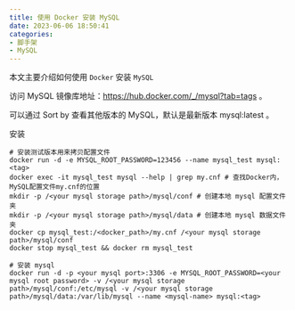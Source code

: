 ```yaml
---
title: 使用 Docker 安装 MySQL 
date: 2023-06-06 18:50:41
categories: 
- 脚手架
- MySQL
---
```


本文主要介绍如何使用 `Docker` 安装 `MySQL`

访问 MySQL 镜像库地址：https://hub.docker.com/_/mysql?tab=tags 。

可以通过 Sort by 查看其他版本的 MySQL，默认是最新版本 mysql:latest 。

安装
   ``` shell
   # 安装测试版本用来拷贝配置文件
   docker run -d -e MYSQL_ROOT_PASSWORD=123456 --name mysql_test mysql:<tag>    
   docker exec -it mysql_test mysql --help | grep my.cnf # 查找Docker内，MySQL配置文件my.cnf的位置
   mkdir -p /<your mysql storage path>/mysql/conf # 创建本地 mysql 配置文件夹
   mkdir -p /<your mysql storage path>/mysql/data # 创建本地 mysql 数据文件夹
   docker cp mysql_test:/<docker_path>/my.cnf /<your mysql storage path>/mysql/conf
   docker stop mysql_test && docker rm mysql_test
   
   # 安装 mysql
   docker run -d -p <your mysql port>:3306 -e MYSQL_ROOT_PASSWORD=<your mysql root password> -v /<your mysql storage path>/mysql/conf:/etc/mysql -v /<your mysql storage path>/mysql/data:/var/lib/mysql --name <mysql-name> mysql:<tag>
   ```
